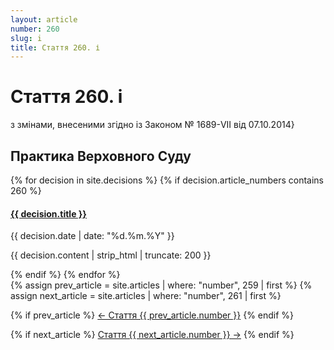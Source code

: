 ```yaml
---
layout: article
number: 260
slug: i
title: Стаття 260. і
---
```


# Стаття 260. і

з змінами, внесеними згідно із Законом № 1689-VII від 07.10.2014}

## Практика Верховного Суду

<div class="decisions-container">
{% for decision in site.decisions %}
  {% if decision.article_numbers contains 260 %}
    <div class="decision-item">
      <h4><a href="{{ decision.url }}">{{ decision.title }}</a></h4>
      <p class="decision-date">{{ decision.date | date: "%d.%m.%Y" }}</p>
      <p class="decision-excerpt">{{ decision.content | strip_html | truncate: 200 }}</p>
    </div>
  {% endif %}
{% endfor %}
</div>

<div class="article-navigation">
  {% assign prev_article = site.articles | where: "number", 259 | first %}
  {% assign next_article = site.articles | where: "number", 261 | first %}
  
  {% if prev_article %}
    <a href="{{ prev_article.url }}" class="prev-article">← Стаття {{ prev_article.number }}</a>
  {% endif %}
  
  {% if next_article %}
    <a href="{{ next_article.url }}" class="next-article">Стаття {{ next_article.number }} →</a>
  {% endif %}
</div>
